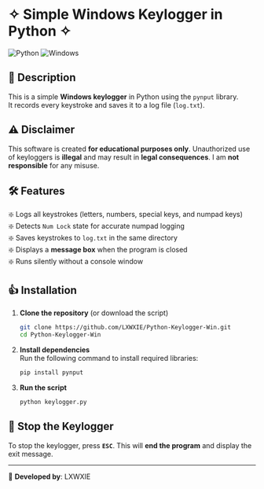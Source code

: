 # ✧ Simple Windows Keylogger in Python ✧

![Python](https://img.shields.io/badge/Python-3.x-blue) ![Windows](https://img.shields.io/badge/OS-Windows-green)

## 📌 Description

This is a simple **Windows keylogger** in Python using the `pynput` library.  
It records every keystroke and saves it to a log file (`log.txt`).

## ⚠️ Disclaimer
This software is created **for educational purposes only**. Unauthorized use of keyloggers is **illegal** and may result in **legal consequences**. I am **not responsible** for any misuse.

## 🛠️ Features

❇️ Logs all keystrokes (letters, numbers, special keys, and numpad keys)  
❇️ Detects `Num Lock` state for accurate numpad logging  
❇️ Saves keystrokes to `log.txt` in the same directory  
❇️ Displays a **message box** when the program is closed  
❇️ Runs silently without a console window  

## 👍 Installation

1. **Clone the repository** (or download the script)
   ```sh
   git clone https://github.com/LXWXIE/Python-Keylogger-Win.git
   cd Python-Keylogger-Win
   ```

2. **Install dependencies**  
   Run the following command to install required libraries:
   ```sh
   pip install pynput
   ```

3. **Run the script**  
   ```sh
   python keylogger.py
   ```

## 🛑 Stop the Keylogger

To stop the keylogger, press **`ESC`**. This will **end the program** and display the exit message.

---
👤 **Developed by**: LXWXIE

